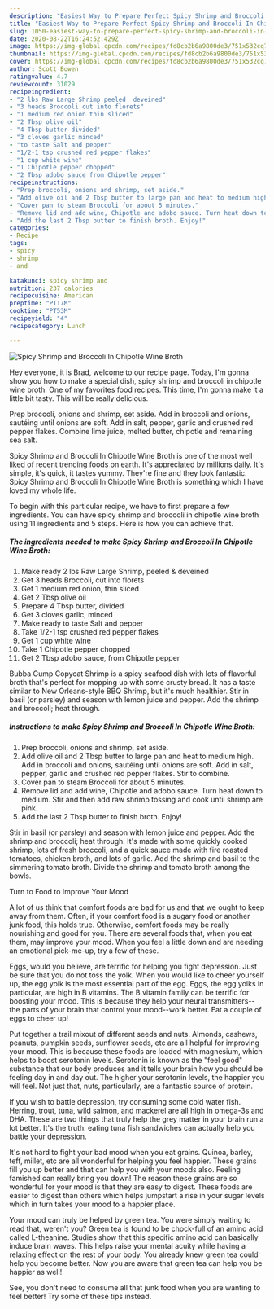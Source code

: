 ```yaml
---
description: "Easiest Way to Prepare Perfect Spicy Shrimp and Broccoli In Chipotle Wine Broth"
title: "Easiest Way to Prepare Perfect Spicy Shrimp and Broccoli In Chipotle Wine Broth"
slug: 1050-easiest-way-to-prepare-perfect-spicy-shrimp-and-broccoli-in-chipotle-wine-broth
date: 2020-08-22T16:24:52.429Z
image: https://img-global.cpcdn.com/recipes/fd8cb2b6a9800de3/751x532cq70/spicy-shrimp-and-broccoli-in-chipotle-wine-broth-recipe-main-photo.jpg
thumbnail: https://img-global.cpcdn.com/recipes/fd8cb2b6a9800de3/751x532cq70/spicy-shrimp-and-broccoli-in-chipotle-wine-broth-recipe-main-photo.jpg
cover: https://img-global.cpcdn.com/recipes/fd8cb2b6a9800de3/751x532cq70/spicy-shrimp-and-broccoli-in-chipotle-wine-broth-recipe-main-photo.jpg
author: Scott Bowen
ratingvalue: 4.7
reviewcount: 31029
recipeingredient:
- "2 lbs Raw Large Shrimp peeled  deveined"
- "3 heads Broccoli cut into florets"
- "1 medium red onion thin sliced"
- "2 Tbsp olive oil"
- "4 Tbsp butter divided"
- "3 cloves garlic minced"
- "to taste Salt and pepper"
- "1/2-1 tsp crushed red pepper flakes"
- "1 cup white wine"
- "1 Chipotle pepper chopped"
- "2 Tbsp adobo sauce from Chipotle pepper"
recipeinstructions:
- "Prep broccoli, onions and shrimp, set aside."
- "Add olive oil and 2 Tbsp butter to large pan and heat to medium high. Add in broccoli and onions, sautéing until onions are soft. Add in salt, pepper, garlic and crushed red pepper flakes. Stir to combine."
- "Cover pan to steam Broccoli for about 5 minutes."
- "Remove lid and add wine, Chipotle and adobo sauce. Turn heat down to medium. Stir and then add raw shrimp tossing and cook until shrimp are pink."
- "Add the last 2 Tbsp butter to finish broth. Enjoy!"
categories:
- Recipe
tags:
- spicy
- shrimp
- and

katakunci: spicy shrimp and 
nutrition: 237 calories
recipecuisine: American
preptime: "PT17M"
cooktime: "PT53M"
recipeyield: "4"
recipecategory: Lunch

---
```



![Spicy Shrimp and Broccoli In Chipotle Wine Broth](https://img-global.cpcdn.com/recipes/fd8cb2b6a9800de3/751x532cq70/spicy-shrimp-and-broccoli-in-chipotle-wine-broth-recipe-main-photo.jpg)

Hey everyone, it is Brad, welcome to our recipe page. Today, I'm gonna show you how to make a special dish, spicy shrimp and broccoli in chipotle wine broth. One of my favorites food recipes. This time, I'm gonna make it a little bit tasty. This will be really delicious.

Prep broccoli, onions and shrimp, set aside. Add in broccoli and onions, sautéing until onions are soft. Add in salt, pepper, garlic and crushed red pepper flakes. Combine lime juice, melted butter, chipotle and remaining sea salt.

Spicy Shrimp and Broccoli In Chipotle Wine Broth is one of the most well liked of recent trending foods on earth. It's appreciated by millions daily. It's simple, it's quick, it tastes yummy. They're fine and they look fantastic. Spicy Shrimp and Broccoli In Chipotle Wine Broth is something which I have loved my whole life.


To begin with this particular recipe, we have to first prepare a few ingredients. You can have spicy shrimp and broccoli in chipotle wine broth using 11 ingredients and 5 steps. Here is how you can achieve that.

<!--inarticleads1-->

##### The ingredients needed to make Spicy Shrimp and Broccoli In Chipotle Wine Broth:

1. Make ready 2 lbs Raw Large Shrimp, peeled &amp; deveined
1. Get 3 heads Broccoli, cut into florets
1. Get 1 medium red onion, thin sliced
1. Get 2 Tbsp olive oil
1. Prepare 4 Tbsp butter, divided
1. Get 3 cloves garlic, minced
1. Make ready to taste Salt and pepper
1. Take 1/2-1 tsp crushed red pepper flakes
1. Get 1 cup white wine
1. Take 1 Chipotle pepper chopped
1. Get 2 Tbsp adobo sauce, from Chipotle pepper


Bubba Gump Copycat Shrimp is a spicy seafood dish with lots of flavorful broth that&#39;s perfect for mopping up with some crusty bread. It has a taste similar to New Orleans-style BBQ Shrimp, but it&#39;s much healthier. Stir in basil (or parsley) and season with lemon juice and pepper. Add the shrimp and broccoli; heat through. 

<!--inarticleads2-->

##### Instructions to make Spicy Shrimp and Broccoli In Chipotle Wine Broth:

1. Prep broccoli, onions and shrimp, set aside.
1. Add olive oil and 2 Tbsp butter to large pan and heat to medium high. Add in broccoli and onions, sautéing until onions are soft. Add in salt, pepper, garlic and crushed red pepper flakes. Stir to combine.
1. Cover pan to steam Broccoli for about 5 minutes.
1. Remove lid and add wine, Chipotle and adobo sauce. Turn heat down to medium. Stir and then add raw shrimp tossing and cook until shrimp are pink.
1. Add the last 2 Tbsp butter to finish broth. Enjoy!


Stir in basil (or parsley) and season with lemon juice and pepper. Add the shrimp and broccoli; heat through. It&#39;s made with some quickly cooked shrimp, lots of fresh broccoli, and a quick sauce made with fire roasted tomatoes, chicken broth, and lots of garlic. Add the shrimp and basil to the simmering tomato broth. Divide the shrimp and tomato broth among the bowls. 

Turn to Food to Improve Your Mood


A lot of us think that comfort foods are bad for us and that we ought to keep away from them. Often, if your comfort food is a sugary food or another junk food, this holds true. Otherwise, comfort foods may be really nourishing and good for you. There are several foods that, when you eat them, may improve your mood. When you feel a little down and are needing an emotional pick-me-up, try a few of these.

Eggs, would you believe, are terrific for helping you fight depression. Just be sure that you do not toss the yolk. When you would like to cheer yourself up, the egg yolk is the most essential part of the egg. Eggs, the egg yolks in particular, are high in B vitamins. The B vitamin family can be terrific for boosting your mood. This is because they help your neural transmitters--the parts of your brain that control your mood--work better. Eat a couple of eggs to cheer up!

Put together a trail mixout of different seeds and nuts. Almonds, cashews, peanuts, pumpkin seeds, sunflower seeds, etc are all helpful for improving your mood. This is because these foods are loaded with magnesium, which helps to boost serotonin levels. Serotonin is known as the "feel good" substance that our body produces and it tells your brain how you should be feeling day in and day out. The higher your serotonin levels, the happier you will feel. Not just that, nuts, particularly, are a fantastic source of protein.

If you wish to battle depression, try consuming some cold water fish. Herring, trout, tuna, wild salmon, and mackerel are all high in omega-3s and DHA. These are two things that truly help the grey matter in your brain run a lot better. It's the truth: eating tuna fish sandwiches can actually help you battle your depression. 

It's not hard to fight your bad mood when you eat grains. Quinoa, barley, teff, millet, etc are all wonderful for helping you feel happier. These grains fill you up better and that can help you with your moods also. Feeling famished can really bring you down! The reason these grains are so wonderful for your mood is that they are easy to digest. These foods are easier to digest than others which helps jumpstart a rise in your sugar levels which in turn takes your mood to a happier place.

Your mood can truly be helped by green tea. You were simply waiting to read that, weren't you? Green tea is found to be chock-full of an amino acid called L-theanine. Studies show that this specific amino acid can basically induce brain waves. This helps raise your mental acuity while having a relaxing effect on the rest of your body. You already knew green tea could help you become better. Now you are aware that green tea can help you be happier as well!

See, you don't need to consume all that junk food when you are wanting to feel better! Try  some  of  these  tips  instead.

